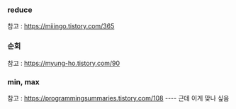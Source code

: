 ### reduce
참고 : https://miiingo.tistory.com/365

### 순회
참고 : https://myung-ho.tistory.com/90

### min, max
참고 : https://programmingsummaries.tistory.com/108
---- 근데 이게 맞나 싶음